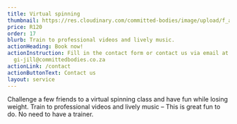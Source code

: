 ```yaml
---
title: Virtual spinning
thumbnail: https://res.cloudinary.com/committed-bodies/image/upload/f_auto,q_auto/v1642663368/services/spinning-committed-bodies-benoni-2.png
price: R120
order: 17
blurb: Train to professional videos and lively music.
actionHeading: Book now!
actionInstruction: Fill in the contact form or contact us via email at
  gi-jill@committedbodies.co.za
actionLink: /contact
actionButtonText: Contact us
layout: service
---
```

Challenge a few friends to a virtual spinning class and have fun while losing weight.  Train to professional videos and lively music –  This is great fun to do.  No need to have a trainer.